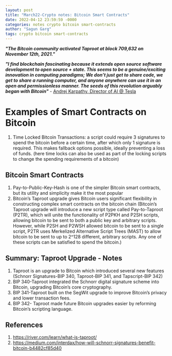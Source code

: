 ```yaml
---
layout: post
title: "March22-Crypto notes: Bitcoin Smart Contracts"
date: 2022-04-12 23:59:59 -0000
categories: notes crypto bitcoin smart-contracts
author: "Sagun Garg"
tags: crypto bitcoin smart-contracts 
---
```


***"The Bitcoin community activated Taproot at block 709,632 on November 12th, 2021."***

***"I find blockchain fascinating because it extends open source software development to open source + state. This seems to be a genuine/exciting innovation in computing paradigms; We don’t just get to share code, we get to share a running computer, and anyone anywhere can use it in an open and permissionless manner. The seeds of this revolution arguably began with Bitcoin"*** - [Andrej Karpathy, Director of AI @ Tesla](http://karpathy.github.io/2021/06/21/blockchain/)

# Examples of Smart Contracts on Bitcoin
1. Time Locked Bitcoin Transactions: a script could require 3 signatures to spend the bitcoin before a certain time, after which only 1 signature is required. This makes fallback options possible, ideally preventing a loss of funds. (here time locks can also be used as part of the locking scripts to change the spending requirements of a bitcoin)

## Bitcoin Smart Contracts
1. Pay-to-Public-Key-Hash is one of the simpler Bitcoin smart contracts, but its utility and simplicity make it the most popular
2. Bitcoin’s Taproot upgrade gives Bitcoin users significant flexibility in constructing complex smart contracts on the bitcoin chain (Bitcoin’s Taproot upgrade will introduce a new script type called Pay-to-Taproot (P2TR), which will unite the functionality of P2PKH and P2SH scripts, allowing bitcoin to be sent to both a public key and arbitrary scripts. However, while P2SH and P2WSH allowed bitcoin to be sent to a single script, P2TR uses Merkelized Alternative Script Trees (MAST) to allow bitcoin to be sent to up to 2^128 different, arbitrary scripts. Any one of these scripts can be satisfied to spend the bitcoin.)


## Summary: Taproot Upgrade - Notes
1. Taproot is an upgrade to Bitcoin which introduced several new features (Schnorr Signatures-BIP 340, Taproot-BIP 341, and Tapscript-BIP 342)
2. BIP 340-Taproot integrated the Schnorr digital signature scheme into Bitcoin, upgrading Bitcoin’s core cryptography.
3. BIP 341-Taproot built on the SegWit upgrade to improve Bitcoin’s privacy and lower transaction fees.
4. BIP 342- Taproot made future Bitcoin upgrades easier by reforming Bitcoin’s scripting language.

## References
1. https://river.com/learn/what-is-taproot/
2. https://medium.com/interdax/how-will-schnorr-signatures-benefit-bitcoin-b4482cf85d40